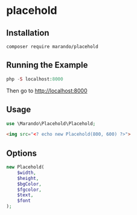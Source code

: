 # placehold


## Installation

```shell
composer require marando/placehold
```


## Running the Example

```php
php -S localhost:8000
```

Then go to [http://localhost:8000](http://localhost:8000)



## Usage

```php
use \Marando\Placehold\Placehold;
```

```html
<img src="<? echo new Placehold(800, 600) ?>">
```

## Options

```php
new Placehold(
    $width, 
    $height, 
    $bgColor, 
    $fgcolor, 
    $text, 
    $font
);
```